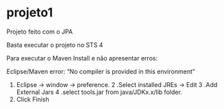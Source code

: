 # projeto1
Projeto feito com o JPA

Basta executar o projeto no STS 4

Para executar o Maven Install  e não apresentar erros:

Eclipse/Maven error: “No compiler is provided in this environment”



1. Eclipse -> window -> preference.
2 .Select installed JREs -> Edit
3 .Add External Jars
4 .select tools.jar from java/JDKx.x/lib folder.
5. Click Finish
























